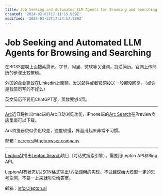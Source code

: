 ```yaml
---
title: Job Seeking and Automated LLM Agents for Browsing and Searching
created: '2024-02-03T17:11:15.939Z'
modified: '2024-02-03T17:24:57.889Z'
---
```


# Job Seeking and Automated LLM Agents for Browsing and Searching

在BOSS直聘上面搜索腾讯、字节、阿里、微软等关键词，投递简历。官网上传简历的步骤比较繁琐。

外国的企业建议在Linkedin上面聊。发送邮件或者官网投送一般都没回复。（或许是我简历写的不好么）

英文简历不要用ChatGPT写，页数要够4页。

---

[Arc](https://arc.net)近日将推出mac端的Arc自动浏览功能，iPhone端的[Arc Search](https://apps.apple.com/app/apple-store/id6472513080?pt=120729021&ct=arcnet-nav&mt=8)在Preview商店里面可以下载。

Arc浏览器貌似优化较差，速度较慢，界面用起来非常不习惯。

邮箱：careers@thebrowser.company

---

[LeptonAI](https://lepton.ai)推出[Lepton Search](https://github.com/leptonai/search_with_lepton)项目（对话式搜索引擎），需要用Lepton API和Bing API。

LeptonAI有[状态机JSON格式输出/方法调用](https://www.lepton.ai/blog/structural-decoding-function-calling-for-all-open-llms)的实现。不过建议给大模型一定的思考空间，不要一上来就叫它给答案。

邮箱：info@lepton.ai
